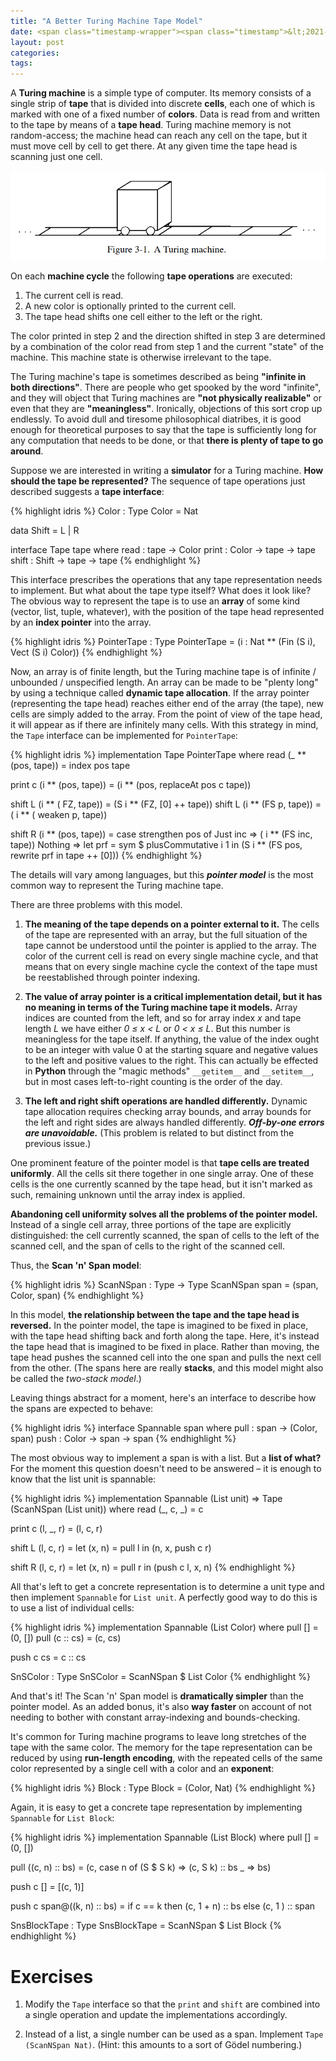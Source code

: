 ```yaml
---
title: "A Better Turing Machine Tape Model"
date: <span class="timestamp-wrapper"><span class="timestamp">&lt;2021-12-31 Fri&gt;</span></span>
layout: post
categories:
tags:
---
```

A **Turing machine** is a simple type of computer. Its memory consists of a single strip of **tape** that is divided into discrete **cells**, each one of which is marked with one of a fixed number of **colors**. Data is read from and written to the tape by means of a **tape head**. Turing machine memory is not random-access; the machine head can reach any cell on the tape, but it must move cell by cell to get there. At any given time the tape head is scanning just one cell.

![img](/assets/2021-12-31-turing-machine-tape/bbj-tm.png)

On each **machine cycle** the following **tape operations** are executed:

1.  The current cell is read.
2.  A new color is optionally printed to the current cell.
3.  The tape head shifts one cell either to the left or the right.

The color printed in step 2 and the direction shifted in step 3 are determined by a combination of the color read from step 1 and the current "state" of the machine. This machine state is otherwise irrelevant to the tape.

The Turing machine's tape is sometimes described as being **"infinite in both directions"**. There are people who get spooked by the word "infinite", and they will object that Turing machines are **"not physically realizable"** or even that they are **"meaningless"**. Ironically, objections of this sort crop up endlessly. To avoid dull and tiresome philosophical diatribes, it is good enough for theoretical purposes to say that the tape is sufficiently long for any computation that needs to be done, or that **there is plenty of tape to go around**.

Suppose we are interested in writing a **simulator** for a Turing machine. **How should the tape be represented?** The sequence of tape operations just described suggests a **tape interface**:

{% highlight idris %}
Color : Type
Color = Nat

data Shift = L | R

interface
Tape tape where
  read  :  tape -> Color
  print : Color -> tape -> tape
  shift : Shift -> tape -> tape
{% endhighlight %}

This interface prescribes the operations that any tape representation needs to implement. But what about the tape type itself? What does it look like? The obvious way to represent the tape is to use an **array** of some kind (vector, list, tuple, whatever), with the position of the tape head represented by an **index pointer** into the array.

{% highlight idris %}
PointerTape : Type
PointerTape = (i : Nat ** (Fin (S i), Vect (S i) Color))
{% endhighlight %}

Now, an array is of finite length, but the Turing machine tape is of infinite / unbounded / unspecified length. An array can be made to be "plenty long" by using a technique called **dynamic tape allocation**. If the array pointer (representing the tape head) reaches either end of the array (the tape), new cells are simply added to the array. From the point of view of the tape head, it will appear as if there are infinitely many cells. With this strategy in mind, the `Tape` interface can be implemented for `PointerTape`:

{% highlight idris %}
implementation
Tape PointerTape where
  read    (_ ** (pos, tape)) =
    index pos tape

  print c (i ** (pos, tape)) =
    (i ** (pos, replaceAt pos c tape))

  shift L (i ** (  FZ, tape)) = (S i ** (FZ, [0] ++ tape))
  shift L (i ** (FS p, tape)) = (  i ** ( weaken p, tape))

  shift R (i ** (pos, tape)) =
    case strengthen pos of
      Just inc => (  i ** (FS inc, tape))
      Nothing  =>
        let prf = sym $ plusCommutative i 1 in
          (S i ** (FS pos, rewrite prf in tape ++ [0]))
{% endhighlight %}

The details will vary among languages, but this ***pointer model*** is the most common way to represent the Turing machine tape.

There are three problems with this model.

1.  **The meaning of the tape depends on a pointer external to it.** The cells of the tape are represented with an array, but the full situation of the tape cannot be understood until the pointer is applied to the array. The color of the current cell is read on every single machine cycle, and that means that on every single machine cycle the context of the tape must be reestablished through pointer indexing.

2.  **The value of array pointer is a critical implementation detail, but it has no meaning in terms of the Turing machine tape it models.** Array indices are counted from the left, and so for array index *x* and tape length *L* we have either *0 ≤ x < L* or *0 < x ≤ L*. But this number is meaningless for the tape itself. If anything, the value of the index ought to be an integer with value 0 at the starting square and negative values to the left and positive values to the right. This can actually be effected in **Python** through the "magic methods" `__getitem__` and `__setitem__`, but in most cases left-to-right counting is the order of the day.

3.  **The left and right shift operations are handled differently.** Dynamic tape allocation requires checking array bounds, and array bounds for the left and right sides are always handled differently. ***Off-by-one errors are unavoidable.*** (This problem is related to but distinct from the previous issue.)

One prominent feature of the pointer model is that **tape cells are treated uniformly**. All the cells sit there together in one single array. One of these cells is the one currently scanned by the tape head, but it isn't marked as such, remaining unknown until the array index is applied.

**Abandoning cell uniformity solves all the problems of the pointer model.** Instead of a single cell array, three portions of the tape are explicitly distinguished: the cell currently scanned, the span of cells to the left of the scanned cell, and the span of cells to the right of the scanned cell.

Thus, the **Scan 'n' Span model**:

{% highlight idris %}
ScanNSpan : Type -> Type
ScanNSpan span = (span, Color, span)
{% endhighlight %}

In this model, **the relationship between the tape and the tape head is reversed.** In the pointer model, the tape is imagined to be fixed in place, with the tape head shifting back and forth along the tape. Here, it's instead the tape head that is imagined to be fixed in place. Rather than moving, the tape head pushes the scanned cell into the one span and pulls the next cell from the other. (The spans here are really **stacks**, and this model might also be called the *two-stack model*.)

Leaving things abstract for a moment, here's an interface to describe how the spans are expected to behave:

{% highlight idris %}
interface
Spannable span where
  pull : span -> (Color, span)
  push : Color -> span -> span
{% endhighlight %}

The most obvious way to implement a span is with a list. But a **list of what?** For the moment this question doesn't need to be answered &#x2013; it is enough to know that the list unit is spannable:

{% highlight idris %}
implementation
Spannable (List unit) => Tape (ScanNSpan (List unit)) where
  read    (_, c, _) = c

  print c (l, _, r) = (l, c, r)

  shift L (l, c, r) =
    let (x, n) = pull l in
      (n, x, push c r)

  shift R (l, c, r) =
    let (x, n) = pull r in
      (push c l, x, n)
{% endhighlight %}

All that's left to get a concrete representation is to determine a unit type and then implement `Spannable` for `List unit`. A perfectly good way to do this is to use a list of individual cells:

{% highlight idris %}
implementation
Spannable (List Color) where
  pull []        = (0, [])
  pull (c :: cs) = (c, cs)

  push c cs = c :: cs

SnSColor : Type
SnSColor = ScanNSpan $ List Color
{% endhighlight %}

And that's it! The Scan 'n' Span model is **dramatically simpler** than the pointer model. As an added bonus, it's also **way faster** on account of not needing to bother with constant array-indexing and bounds-checking.

It's common for Turing machine programs to leave long stretches of the tape with the same color. The memory for the tape representation can be reduced by using **run-length encoding**, with the repeated cells of the same color represented by a single cell with a color and an **exponent**:

{% highlight idris %}
Block : Type
Block = (Color, Nat)
{% endhighlight %}

Again, it is easy to get a concrete tape representation by implementing `Spannable` for `List Block`:

{% highlight idris %}
implementation
Spannable (List Block) where
  pull [] = (0, [])

  pull ((c, n) :: bs) =
    (c, case n of
             (S $ S k) => (c, S k) :: bs
             _         => bs)

  push c [] = [(c, 1)]

  push c span@((k, n) :: bs) =
    if c == k
      then (c, 1 + n) :: bs
      else (c, 1    ) :: span

SnsBlockTape : Type
SnsBlockTape = ScanNSpan $ List Block
{% endhighlight %}


# Exercises

1.  Modify the `Tape` interface so that the `print` and `shift` are combined into a single operation and update the implementations accordingly.

2.  Instead of a list, a single number can be used as a span. Implement `Tape (ScanNSpan Nat)`. (Hint: this amounts to a sort of Gödel numbering.)
